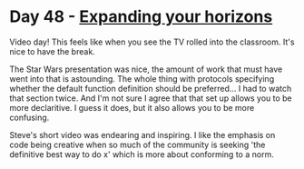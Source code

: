 # Day 48 - [Expanding your horizons](https://www.hackingwithswift.com/100/swiftui/48)

Video day! This feels like when you see the TV rolled into the classroom. It's nice to have the break.

The Star Wars presentation was nice, the amount of work that must have went into that is astounding. The whole thing with protocols specifying whether the default function definition should be preferred... I had to watch that section twice. And I'm not sure I agree that that set up allows you to be more declaritive. I guess it does, but it also allows you to be more confusing.

Steve's short video was endearing and inspiring. I like the emphasis on code being creative when so much of the community is seeking 'the definitive best way to do x' which is more about conforming to a norm.
